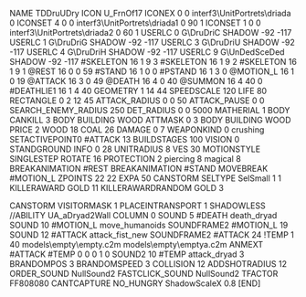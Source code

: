 NAME 			TDDruUDry
ICON 			U_FrnOf17
ICONEX 0 0 interf3\UnitPortrets\driada 0
ICONSET 4 0 0 interf3\UnitPortrets\driada1 0 90 1
ICONSET 1 0 0 interf3\UnitPortrets\driada2 0 60 1
USERLC 			0 G\DruDriC SHADOW -92 -117
USERLC 			1 G\DruDriG SHADOW -92 -117
USERLC 			3 G\DruDriU SHADOW -92 -117
USERLC 			4 G\DruDriH SHADOW -92 -117
USERLC 			9 G\UnDedSceDed SHADOW -92 -117
#SKELETON               16 1 9 3
#SKELETON               16 1 9 2
#SKELETON               16 1 9 1
@REST      		16 0 0 59
#STAND     		16 1 0 0
#PSTAND    		16 1 3 0
@MOTION_L  		16 1 0 19
@ATTACK    		16 3 0 49
@DEATH     		16 4 0 40
@SUMMON			16 4 40 0
#DEATHLIE1 		16 1 4 40
GEOMETRY   		1 14 44
SPEEDSCALE 120
LIFE       		80
RECTANGLE 		0 2 12 45
ATTACK_RADIUS 		0 0 50
ATTACK_PAUSE 		0 0
SEARCH_ENEMY_RADIUS 	250
DET_RADIUS 		0 0 5000
MATHERIAL 		1 BODY
CANKILL 3 BODY BUILDING WOOD
ATTMASK 0 3 BODY BUILDING WOOD
PRICE 			2 WOOD 18 COAL 26
DAMAGE     		0 7
WEAPONKIND 		0 crushing
SETACTIVEPOINT0 	#ATTACK 13 
BUILDSTAGES 		100
VISION 			0
STANDGROUND
INFO 			0 28
UNITRADIUS 		8
VES 			30
MOTIONSTYLE 		SINGLESTEP
ROTATE 			16
PROTECTION 		2 piercing 8 magical 8
BREAKANIMATION 		#REST
BREAKANIMATION 		#STAND
MOVEBREAK 		#MOTION_L
ZPOINTS 22 22
EXPA 50
CANSTORM
SELTYPE SelSmall 1 1
KILLERAWARD             GOLD 11
KILLERAWARDRANDOM       GOLD 3

CANSTORM
VISITORMASK 1
PLACEINTRANSPORT 1
SHADOWLESS
//ABILITY UA_aDryad2Wall
COLUMN 0
SOUND 5 #DEATH death_dryad
SOUND 10 #MOTION_L move_humanoids
SOUNDFRAME2 #MOTION_L 19
SOUND 12 #ATTACK attack_fist_new
SOUNDFRAME2 #ATTACK 24
!TEMP  1 40 models\empty\empty.c2m models\empty\emptya.c2m
ANMEXT #ATTACK #TEMP 0 0 0 1 0
SOUND2 10 #TEMP attack_dryad 3
BRANDOMPOS 3
BRANDOMSPEED 3
COLLISION 12
ADDSHOTRADIUS 12
ORDER_SOUND NullSound2
FASTCLICK_SOUND NullSound2
TFACTOR FF808080
CANTCAPTURE
NO_HUNGRY
ShadowScaleX 0.8
[END]
